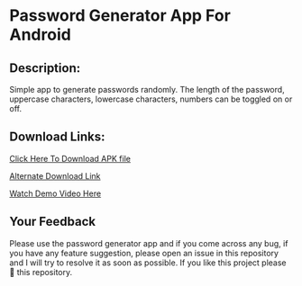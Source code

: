 # Password Generator App For Android
## Description:
Simple app to generate passwords randomly. The length of the password, uppercase characters, lowercase characters, numbers can be toggled on or off.

## Download Links:
[Click Here To Download APK file](https://github.com/Aadityajoshi151/Password-Generator-App/releases/download/v1.0/Password.Generator.apk)

[Alternate Download Link](http://www.mediafire.com/file/l7n7bbwqckazu6j/Password_Generator.apk/file)

[Watch Demo Video Here](https://www.youtube.com/watch?v=Yp74bKmdojU)

## Your Feedback
Please use the password generator app and if you come across any bug, if you have any feature suggestion, please open an issue in this repository and I will try to resolve it as soon as possible. If you like this project please 🌟 this repository.
